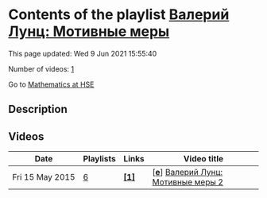 # Contents of the playlist [Валерий Лунц: Мотивные меры](https://www.youtube.com/playlist?list=PLq3E5oubNNoCr8ZQpApMF8MsD8nMEROqm)

This page updated: Wed 9 Jun 2021 15:55:40

Number of videos: [1](#videos)

Go to [Mathematics at HSE](../README.md)

## Description



## Videos

|Date|Playlists|Links|Video title|
|---|---|---|---|
| Fri&nbsp;15&nbsp;May&nbsp;2015 | [6](../playlists/6 "Валерий Лунц: Мотивные меры") | [**[1]**](http://www.youtube.com/editor) | [[**e**](https://studio.youtube.com/video/f7fCtaCofwE/edit "Edit")] [Валерий Лунц: Мотивные меры 2](https://www.youtube.com/watch?v=f7fCtaCofwE&list=PLq3E5oubNNoCr8ZQpApMF8MsD8nMEROqm "Это видео создано с помощью видеоредактора YouTube (http://www.youtube.com/editor)") |
